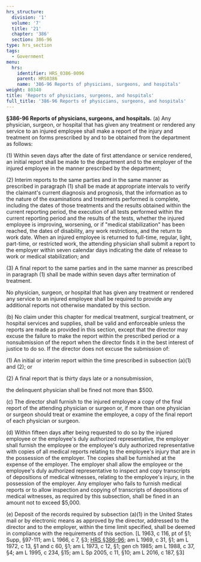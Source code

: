 ```yaml
---
hrs_structure:
  division: '1'
  volume: '7'
  title: '21'
  chapter: '386'
  section: 386-96
type: hrs_section
tags:
  - Government
menu:
  hrs:
    identifier: HRS_0386-0096
    parent: HRS0386
    name: '386-96 Reports of physicians, surgeons, and hospitals'
weight: 80340
title: 'Reports of physicians, surgeons, and hospitals'
full_title: '386-96 Reports of physicians, surgeons, and hospitals'
---
```

**§386-96 Reports of physicians, surgeons, and hospitals.** (a) Any physician, surgeon, or hospital that has given any treatment or rendered any service to an injured employee shall make a report of the injury and treatment on forms prescribed by and to be obtained from the department as follows:

(1) Within seven days after the date of first attendance or service rendered, an initial report shall be made to the department and to the employer of the injured employee in the manner prescribed by the department;

(2) Interim reports to the same parties and in the same manner as prescribed in paragraph (1) shall be made at appropriate intervals to verify the claimant's current diagnosis and prognosis, that the information as to the nature of the examinations and treatments performed is complete, including the dates of those treatments and the results obtained within the current reporting period, the execution of all tests performed within the current reporting period and the results of the tests, whether the injured employee is improving, worsening, or if "medical stabilization" has been reached, the dates of disability, any work restrictions, and the return to work date. When an injured employee is returned to full-time, regular, light, part-time, or restricted work, the attending physician shall submit a report to the employer within seven calendar days indicating the date of release to work or medical stabilization; and

(3) A final report to the same parties and in the same manner as prescribed in paragraph (1) shall be made within seven days after termination of treatment.

No physician, surgeon, or hospital that has given any treatment or rendered any service to an injured employee shall be required to provide any additional reports not otherwise mandated by this section.

(b) No claim under this chapter for medical treatment, surgical treatment, or hospital services and supplies, shall be valid and enforceable unless the reports are made as provided in this section, except that the director may excuse the failure to make the report within the prescribed period or a nonsubmission of the report when the director finds it in the best interest of justice to do so. If the director does not excuse the submission of:

(1) An initial or interim report within the time prescribed in subsection (a)(1) and (2); or

(2) A final report that is thirty days late or a nonsubmission,

the delinquent physician shall be fined not more than $500.

(c) The director shall furnish to the injured employee a copy of the final report of the attending physician or surgeon or, if more than one physician or surgeon should treat or examine the employee, a copy of the final report of each physician or surgeon.

(d) Within fifteen days after being requested to do so by the injured employee or the employee's duly authorized representative, the employer shall furnish the employee or the employee's duly authorized representative with copies of all medical reports relating to the employee's injury that are in the possession of the employer. The copies shall be furnished at the expense of the employer. The employer shall allow the employee or the employee's duly authorized representative to inspect and copy transcripts of depositions of medical witnesses, relating to the employee's injury, in the possession of the employer. Any employer who fails to furnish medical reports or to allow inspection and copying of transcripts of depositions of medical witnesses, as required by this subsection, shall be fined in an amount not to exceed $5,000.

(e) Deposit of the records required by subsection (a)(1) in the United States mail or by electronic means as approved by the director, addressed to the director and to the employer, within the time limit specified, shall be deemed in compliance with the requirements of this section. [L 1963, c 116, pt of §1; Supp, §97-111; am L 1966, c 7, §3; [HRS §386-96](/title-21/chapter-386/section-386-96/); am L 1969, c 31, §1; am L 1972, c 13, §1 and c 60, §1; am L 1973, c 12, §1; gen ch 1985; am L 1988, c 37, §4; am L 1995, c 234, §15; am L Sp 2005, c 11, §10; am L 2016, c 187, §3]